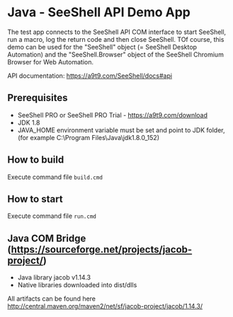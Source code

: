 <h1>Java - SeeShell API Demo App</h1>

The test app connects to the SeeShell API COM interface to start SeeShell, run a macro,
log the return code and then close SeeShell. TOf course, this demo can be used for the "SeeShell" object (= SeeShell Desktop Automation) and the "SeeShell.Browser" object of the SeeShell Chromium Browser for Web Automation. 

API documentation: https://a9t9.com/SeeShell/docs#api

## Prerequisites
- SeeShell PRO or SeeShell PRO Trial - https://a9t9.com/download
- JDK 1.8
- JAVA_HOME environment variable must be set and point to JDK folder, 
  (for example C:\Program Files\Java\jdk1.8.0_152)


## How to build
Execute command file `build.cmd`

## How to start
Execute command file `run.cmd` 

## Java COM Bridge (https://sourceforge.net/projects/jacob-project/)
* Java library jacob v1.14.3
* Native libraries downloaded into dist/dlls

All artifacts can be found here http://central.maven.org/maven2/net/sf/jacob-project/jacob/1.14.3/

